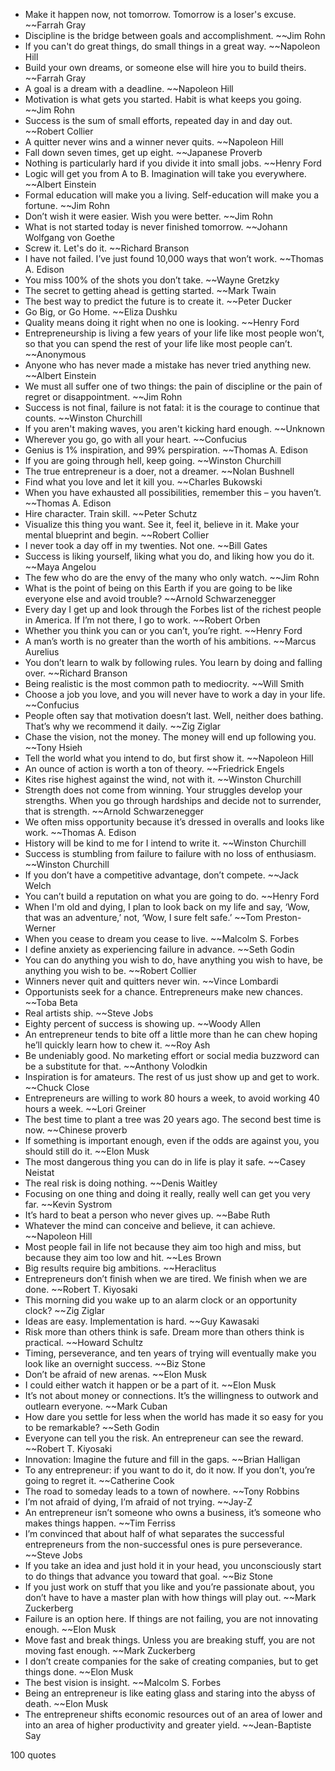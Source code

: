  - Make it happen now, not tomorrow. Tomorrow is a loser's excuse. ~~Farrah Gray
 - Discipline is the bridge between goals and accomplishment. ~~Jim Rohn
 - If you can't do great things, do small things in a great way. ~~Napoleon Hill
 - Build your own dreams, or someone else will hire you to build theirs. ~~Farrah Gray
 - A goal is a dream with a deadline. ~~Napoleon Hill
 - Motivation is what gets you started. Habit is what keeps you going. ~~Jim Rohn
 - Success is the sum of small efforts, repeated day in and day out. ~~Robert Collier
 - A quitter never wins and a winner never quits. ~~Napoleon Hill
 - Fall down seven times, get up eight. ~~Japanese Proverb
 - Nothing is particularly hard if you divide it into small jobs. ~~Henry Ford
 - Logic will get you from A to B. Imagination will take you everywhere. ~~Albert Einstein
 - Formal education will make you a living. Self-education will make you a fortune. ~~Jim Rohn
 - Don’t wish it were easier. Wish you were better. ~~Jim Rohn
 - What is not started today is never finished tomorrow. ~~Johann Wolfgang von Goethe
 - Screw it. Let's do it. ~~Richard Branson
 - I have not failed. I’ve just found 10,000 ways that won’t work. ~~Thomas A. Edison
 - You miss 100% of the shots you don’t take. ~~Wayne Gretzky
 - The secret to getting ahead is getting started. ~~Mark Twain
 - The best way to predict the future is to create it. ~~Peter Ducker
 - Go Big, or Go Home. ~~Eliza Dushku
 - Quality means doing it right when no one is looking. ~~Henry Ford
 - Entrepreneurship is living a few years of your life like most people won’t, so that you can spend the rest of your life like most people can’t. ~~Anonymous
 - Anyone who has never made a mistake has never tried anything new. ~~Albert Einstein
 - We must all suffer one of two things: the pain of discipline or the pain of regret or disappointment.  ~~Jim Rohn
 - Success is not final, failure is not fatal: it is the courage to continue that counts. ~~Winston Churchill
 - If you aren't making waves, you aren't kicking hard enough. ~~Unknown
 - Wherever you go, go with all your heart. ~~Confucius
 - Genius is 1% inspiration, and 99% perspiration. ~~Thomas A. Edison
 - If you are going through hell, keep going. ~~Winston Churchill
 - The true entrepreneur is a doer, not a dreamer. ~~Nolan Bushnell
 - Find what you love and let it kill you. ~~Charles Bukowski
 - When you have exhausted all possibilities, remember this – you haven’t. ~~Thomas A. Edison
 - Hire character. Train skill. ~~Peter Schutz
 - Visualize this thing you want. See it, feel it, believe in it. Make your mental blueprint and begin. ~~Robert Collier
 - I never took a day off in my twenties. Not one. ~~Bill Gates
 - Success is liking yourself, liking what you do, and liking how you do it. ~~Maya Angelou
 - The few who do are the envy of the many who only watch. ~~Jim Rohn
 - What is the point of being on this Earth if you are going to be like everyone else and avoid trouble? ~~Arnold Schwarzenegger
 - Every day I get up and look through the Forbes list of the richest people in America. If I’m not there, I go to work. ~~Robert Orben
 - Whether you think you can or you can’t, you’re right. ~~Henry Ford
 - A man’s worth is no greater than the worth of his ambitions. ~~Marcus Aurelius
 - You don’t learn to walk by following rules. You learn by doing and falling over. ~~Richard Branson
 - Being realistic is the most common path to mediocrity. ~~Will Smith
 - Choose a job you love, and you will never have to work a day in your life. ~~Confucius
 - People often say that motivation doesn’t last. Well, neither does bathing. That’s why we recommend it daily. ~~Zig Ziglar
 - Chase the vision, not the money. The money will end up following you. ~~Tony Hsieh
 - Tell the world what you intend to do, but first show it. ~~Napoleon Hill
 - An ounce of action is worth a ton of theory. ~~Friedrick Engels
 - Kites rise highest against the wind, not with it. ~~Winston Churchill
 - Strength does not come from winning. Your struggles develop your strengths. When you go through hardships and decide not to surrender, that is strength. ~~Arnold Schwarzenegger
 - We often miss opportunity because it’s dressed in overalls and looks like work. ~~Thomas A. Edison
 - History will be kind to me for I intend to write it. ~~Winston Churchill
 - Success is stumbling from failure to failure with no loss of enthusiasm. ~~Winston Churchill
 - If you don’t have a competitive advantage, don’t compete. ~~Jack Welch
 - You can’t build a reputation on what you are going to do. ~~Henry Ford
 - When I'm old and dying, I plan to look back on my life and say, ‘Wow, that was an adventure,’ not, ‘Wow, I sure felt safe.’ ~~Tom Preston-Werner
 - When you cease to dream you cease to live. ~~Malcolm S. Forbes
 - I define anxiety as experiencing failure in advance. ~~Seth Godin
 - You can do anything you wish to do, have anything you wish to have, be anything you wish to be. ~~Robert Collier
 - Winners never quit and quitters never win. ~~Vince Lombardi
 - Opportunists seek for a chance. Entrepreneurs make new chances. ~~Toba Beta
 - Real artists ship. ~~Steve Jobs
 - Eighty percent of success is showing up. ~~Woody Allen
 - An entrepreneur tends to bite off a little more than he can chew hoping he’ll quickly learn how to chew it. ~~Roy Ash
 - Be undeniably good. No marketing effort or social media buzzword can be a substitute for that. ~~Anthony Volodkin
 - Inspiration is for amateurs. The rest of us just show up and get to work. ~~Chuck Close
 - Entrepreneurs are willing to work 80 hours a week, to avoid working 40 hours a week. ~~Lori Greiner
 - The best time to plant a tree was 20 years ago. The second best time is now. ~~Chinese proverb
 - If something is important enough, even if the odds are against you, you should still do it. ~~Elon Musk
 - The most dangerous thing you can do in life is play it safe. ~~Casey Neistat
 - The real risk is doing nothing. ~~Denis Waitley
 - Focusing on one thing and doing it really, really well can get you very far. ~~Kevin Systrom
 - It’s hard to beat a person who never gives up. ~~Babe Ruth
 - Whatever the mind can conceive and believe, it can achieve. ~~Napoleon Hill
 - Most people fail in life not because they aim too high and miss, but because they aim too low and hit. ~~Les Brown
 - Big results require big ambitions. ~~Heraclitus
 - Entrepreneurs don’t finish when we are tired. We finish when we are done. ~~Robert T. Kiyosaki
 - This morning did you wake up to an alarm clock or an opportunity clock? ~~Zig Ziglar
 - Ideas are easy. Implementation is hard. ~~Guy Kawasaki
 - Risk more than others think is safe. Dream more than others think is practical. ~~Howard Schultz
 - Timing, perseverance, and ten years of trying will eventually make you look like an overnight success. ~~Biz Stone
 - Don’t be afraid of new arenas. ~~Elon Musk
 - I could either watch it happen or be a part of it. ~~Elon Musk
 - It’s not about money or connections. It’s the willingness to outwork and outlearn everyone. ~~Mark Cuban
 - How dare you settle for less when the world has made it so easy for you to be remarkable? ~~Seth Godin
 - Everyone can tell you the risk. An entrepreneur can see the reward. ~~Robert T. Kiyosaki
 - Innovation: Imagine the future and fill in the gaps. ~~Brian Halligan
 - To any entrepreneur: if you want to do it, do it now. If you don’t, you’re going to regret it. ~~Catherine Cook
 - The road to someday leads to a town of nowhere. ~~Tony Robbins
 - I’m not afraid of dying, I’m afraid of not trying. ~~Jay-Z
 - An entrepreneur isn’t someone who owns a business, it’s someone who makes things happen. ~~Tim Ferriss
 - I’m convinced that about half of what separates the successful entrepreneurs from the non-successful ones is pure perseverance. ~~Steve Jobs
 - If you take an idea and just hold it in your head, you unconsciously start to do things that advance you toward that goal. ~~Biz Stone
 - If you just work on stuff that you like and you’re passionate about, you don’t have to have a master plan with how things will play out. ~~Mark Zuckerberg
 - Failure is an option here. If things are not failing, you are not innovating enough. ~~Elon Musk
 - Move fast and break things. Unless you are breaking stuff, you are not moving fast enough. ~~Mark Zuckerberg
 - I don’t create companies for the sake of creating companies, but to get things done. ~~Elon Musk
 - The best vision is insight. ~~Malcolm S. Forbes
 - Being an entrepreneur is like eating glass and staring into the abyss of death. ~~Elon Musk
 - The entrepreneur shifts economic resources out of an area of lower and into an area of higher productivity and greater yield. ~~Jean-Baptiste Say

100 quotes